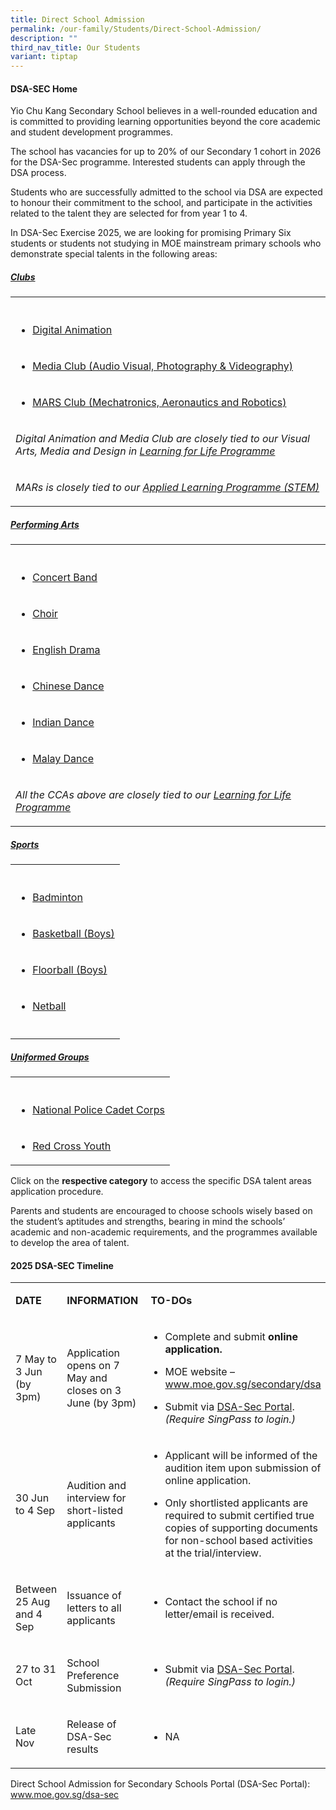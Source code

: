 ```yaml
---
title: Direct School Admission
permalink: /our-family/Students/Direct-School-Admission/
description: ""
third_nav_title: Our Students
variant: tiptap
---
```

<h4><strong>DSA-SEC Home</strong></h4>
<p>Yio Chu Kang Secondary School believes in a well-rounded education and
is committed to providing learning opportunities beyond the core academic
and student development programmes.</p>
<p>The school has vacancies for up to 20% of our Secondary 1 cohort in 2026
for the DSA-Sec programme. Interested students can apply through the DSA
process.</p>
<p>Students who are successfully admitted to the school via DSA are expected
to honour their commitment to the school, and participate in the activities
related to the talent they are selected for from year 1 to 4.</p>
<p>In DSA-Sec Exercise 2025, we are looking for promising Primary Six students
or students not studying in MOE mainstream primary schools who demonstrate
special talents in the following areas:</p>
<h5><a href="/files/Students/Direct School Admission/2_DIRECT_SCHOOL_ADMISSION___Clubs_20250506.pdf" rel="noopener noreferrer nofollow" target="_blank">Clubs</a></h5>
<table style="minWidth: 25px">
<colgroup>
<col>
</colgroup>
<tbody>
<tr>
<th rowspan="1" colspan="1">
<p></p>
</th>
</tr>
<tr>
<td rowspan="1" colspan="1">
<ul data-tight="true" class="tight">
<li>
<p><a href="/cca/clubs/digital-animation-club/" rel="noopener noreferrer nofollow" target="_blank">Digital Animation</a>
</p>
</li>
</ul>
</td>
</tr>
<tr>
<td rowspan="1" colspan="1">
<ul data-tight="true" class="tight">
<li>
<p><a href="/cca/clubs/media-club-audio-visual-photography-videography/" rel="noopener noreferrer nofollow" target="_blank">Media Club (Audio Visual, Photography &amp; Videography)</a>
</p>
</li>
</ul>
</td>
</tr>
<tr>
<td rowspan="1" colspan="1">
<ul data-tight="true" class="tight">
<li>
<p><a href="/cca/clubs/mars-club-mechatronics-aeronautics-and-robotics/" rel="noopener noreferrer nofollow" target="_blank">MARS Club (Mechatronics, Aeronautics and Robotics)</a>
</p>
</li>
</ul>
</td>
</tr>
<tr>
<td rowspan="1" colspan="1">
<p><em>Digital Animation and Media Club are closely tied to our Visual Arts, Media and Design in <a href="/our-curriculum/Distinctive-Programmes/Learning-for-Life-Programme/" rel="noopener noreferrer nofollow" target="_blank">Learning for Life Programme</a></em>
</p>
</td>
</tr>
<tr>
<td rowspan="1" colspan="1">
<p><em>MARs is closely tied to our <a href="/our-curriculum/Distinctive-Programmes/Applied-Learning-Programme/" rel="noopener noreferrer nofollow" target="_blank">Applied Learning Programme (STEM)</a></em>
</p>
</td>
</tr>
</tbody>
</table>
<h5><a href="/files/Students/Direct School Admission/3__DIRECT_SCHOOL_ADMISSION____Performing_Arts_20250506.pdf" rel="noopener noreferrer nofollow" target="_blank">Performing Arts</a></h5>
<table style="minWidth: 25px">
<colgroup>
<col>
</colgroup>
<tbody>
<tr>
<th rowspan="1" colspan="1">
<p></p>
</th>
</tr>
<tr>
<td rowspan="1" colspan="1">
<ul data-tight="true" class="tight">
<li>
<p><a href="/cca/Performing-Arts/Concert-Band/" rel="noopener noreferrer nofollow" target="_blank">Concert Band</a>
</p>
</li>
</ul>
</td>
</tr>
<tr>
<td rowspan="1" colspan="1">
<ul data-tight="true" class="tight">
<li>
<p><a href="/cca/Performing-Arts/Choir/" rel="noopener noreferrer nofollow" target="_blank">Choir</a>
</p>
</li>
</ul>
</td>
</tr>
<tr>
<td rowspan="1" colspan="1">
<ul data-tight="true" class="tight">
<li>
<p><a href="/cca/Performing-Arts/English-Drama/" rel="noopener noreferrer nofollow" target="_blank">English Drama</a>
</p>
</li>
</ul>
</td>
</tr>
<tr>
<td rowspan="1" colspan="1">
<ul data-tight="true" class="tight">
<li>
<p><a href="/cca/Performing-Arts/Chinese-Dance/" rel="noopener noreferrer nofollow" target="_blank">Chinese Dance</a>
</p>
</li>
</ul>
</td>
</tr>
<tr>
<td rowspan="1" colspan="1">
<ul data-tight="true" class="tight">
<li>
<p><a href="/cca/Performing-Arts/Indian-Dance/" rel="noopener noreferrer nofollow" target="_blank">Indian Dance</a>
</p>
</li>
</ul>
</td>
</tr>
<tr>
<td rowspan="1" colspan="1">
<ul data-tight="true" class="tight">
<li>
<p><a href="/cca/Performing-Arts/Malay-Dance/" rel="noopener noreferrer nofollow" target="_blank">Malay Dance</a>
</p>
</li>
</ul>
</td>
</tr>
<tr>
<td rowspan="1" colspan="1">
<p><em>All the CCAs above are closely tied to our <a href="/our-curriculum/Distinctive-Programmes/Learning-for-Life-Programme/" rel="noopener noreferrer nofollow" target="_blank">Learning for Life Programme</a></em>
</p>
</td>
</tr>
</tbody>
</table>
<h5><a href="/files/Students/Direct School Admission/4_DIRECT_SCHOOL_ADMISSION___Sports_20250506.pdf" rel="noopener noreferrer nofollow" target="_blank">Sports</a></h5>
<table style="minWidth: 25px">
<colgroup>
<col>
</colgroup>
<tbody>
<tr>
<th rowspan="1" colspan="1">
<p></p>
</th>
</tr>
<tr>
<td rowspan="1" colspan="1">
<ul data-tight="true" class="tight">
<li>
<p><a href="/cca/physical-sports/badminton/" rel="noopener noreferrer nofollow" target="_blank">Badminton</a>
</p>
</li>
</ul>
</td>
</tr>
<tr>
<td rowspan="1" colspan="1">
<ul data-tight="true" class="tight">
<li>
<p><a href="/cca/Physical-Sports/Basketball-Boys/" rel="noopener noreferrer nofollow" target="_blank">Basketball (Boys)</a>
</p>
</li>
</ul>
</td>
</tr>
<tr>
<td rowspan="1" colspan="1">
<ul data-tight="true" class="tight">
<li>
<p><a href="/cca/Physical-Sports/Floorball-Boys/" rel="noopener noreferrer nofollow" target="_blank">Floorball (Boys)</a>
</p>
</li>
</ul>
</td>
</tr>
<tr>
<td rowspan="1" colspan="1">
<ul data-tight="true" class="tight">
<li>
<p><a href="/cca/Physical-Sports/Netball/" rel="noopener noreferrer nofollow" target="_blank">Netball</a>
</p>
</li>
</ul>
</td>
</tr>
<tr>
<td rowspan="1" colspan="1">
<p></p>
</td>
</tr>
</tbody>
</table>
<h5><a href="/files/Students/Direct School Admission/5_DIRECT_SCHOOL_ADMISSION___UGs_20250506.pdf" rel="noopener noreferrer nofollow" target="_blank">Uniformed Groups</a></h5>
<table style="minWidth: 25px">
<colgroup>
<col>
</colgroup>
<tbody>
<tr>
<th rowspan="1" colspan="1">
<p></p>
</th>
</tr>
<tr>
<td rowspan="1" colspan="1">
<ul data-tight="true" class="tight">
<li>
<p><a href="/cca/Uniformed-Groups/NPCC/" rel="noopener noreferrer nofollow" target="_blank">National Police Cadet Corps</a>
</p>
</li>
</ul>
</td>
</tr>
<tr>
<td rowspan="1" colspan="1">
<ul data-tight="true" class="tight">
<li>
<p><a href="/cca/Uniformed-Groups/Red-Cross-Youth/" rel="noopener noreferrer nofollow" target="_blank">Red Cross Youth</a>
</p>
</li>
</ul>
</td>
</tr>
</tbody>
</table>
<p>Click on the <strong>respective category</strong> to access the specific
DSA talent areas application procedure.</p>
<p>Parents and students are encouraged to choose schools wisely based on
the student’s aptitudes and strengths, bearing in mind the schools’ academic
and non-academic requirements, and the programmes available to develop
the area of talent.</p>
<h4>2025 DSA-SEC Timeline</h4>
<table style="minWidth: 75px">
<colgroup>
<col>
<col>
<col>
</colgroup>
<tbody>
<tr>
<td rowspan="1" colspan="1">
<p><strong>DATE</strong>
</p>
</td>
<td rowspan="1" colspan="1">
<p><strong>INFORMATION</strong>
</p>
</td>
<td rowspan="1" colspan="1">
<p><strong>&nbsp;TO-DOs</strong>
</p>
</td>
</tr>
<tr>
<td rowspan="1" colspan="1">
<p>7 May to 3 Jun
<br>(by 3pm)</p>
</td>
<td rowspan="1" colspan="1">
<p>Application opens on 7 May and
<br>closes on 3 June (by 3pm)</p>
</td>
<td rowspan="1" colspan="1">
<ul data-tight="true" class="tight">
<li>
<p>Complete and submit <strong>online application.</strong>
</p>
</li>
<li>
<p>MOE website – <a href="https://www.moe.gov.sg/secondary/dsa" rel="noopener noreferrer nofollow" target="_blank">www.moe.gov.sg/secondary/dsa</a>
</p>
</li>
<li>
<p>Submit via <a href="https://www.moe.gov.sg/secondary/dsa" rel="noopener noreferrer nofollow" target="_blank">DSA-Sec Portal</a>. <em>(Require SingPass to login.)</em>
</p>
</li>
</ul>
</td>
</tr>
<tr>
<td rowspan="1" colspan="1">
<p>30 Jun to 4 Sep</p>
</td>
<td rowspan="1" colspan="1">
<p>Audition and interview for
<br>short-listed applicants</p>
</td>
<td rowspan="1" colspan="1">
<ul data-tight="true" class="tight">
<li>
<p>Applicant will be informed of the audition item upon submission of online
application.</p>
</li>
<li>
<p>Only shortlisted applicants are required to submit certified true copies
of supporting documents for non-school based activities at the trial/interview.</p>
</li>
</ul>
</td>
</tr>
<tr>
<td rowspan="1" colspan="1">
<p>Between 25 Aug and 4 Sep</p>
</td>
<td rowspan="1" colspan="1">
<p>Issuance of letters to all applicants</p>
</td>
<td rowspan="1" colspan="1">
<ul data-tight="true" class="tight">
<li>
<p>Contact the school if no letter/email is received.</p>
</li>
</ul>
</td>
</tr>
<tr>
<td rowspan="1" colspan="1">
<p>27 to 31 Oct</p>
</td>
<td rowspan="1" colspan="1">
<p>School Preference Submission</p>
</td>
<td rowspan="1" colspan="1">
<ul data-tight="true" class="tight">
<li>
<p>Submit via <a href="https://www.moe.gov.sg/secondary/dsa" rel="noopener noreferrer nofollow" target="_blank">DSA-Sec Portal</a>. <em>(Require SingPass to login.)</em>
</p>
</li>
</ul>
</td>
</tr>
<tr>
<td rowspan="1" colspan="1">
<p>Late Nov</p>
</td>
<td rowspan="1" colspan="1">
<p>Release of DSA-Sec results</p>
</td>
<td rowspan="1" colspan="1">
<ul data-tight="true" class="tight">
<li>
<p>NA</p>
</li>
</ul>
</td>
</tr>
</tbody>
</table>
<p>Direct School Admission for Secondary Schools Portal (DSA-Sec Portal):
<a href="http://www.moe.gov.sg/dsa-sec" rel="noopener noreferrer nofollow" target="_blank">www.moe.gov.sg/dsa-sec</a>
</p>
<p></p>